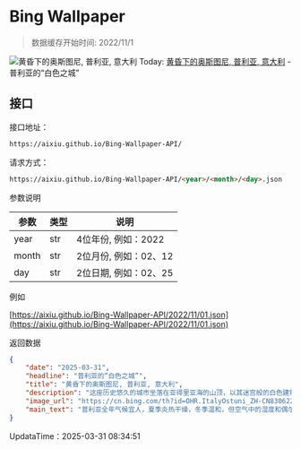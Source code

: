 # Bing Wallpaper

> 数据缓存开始时间: 2022/11/1

![黄昏下的奥斯图尼, 普利亚, 意大利](https://cn.bing.com/th?id=OHR.ItalyOstuni_ZH-CN8306220080_1920x1080.webp)
Today: [黄昏下的奥斯图尼, 普利亚, 意大利](https://cn.bing.com/th?id=OHR.ItalyOstuni_ZH-CN8306220080_1920x1080.webp) - 普利亚的“白色之城”

## 接口

接口地址：

```html
https://aixiu.github.io/Bing-Wallpaper-API/
```

请求方式：

```html
https://aixiu.github.io/Bing-Wallpaper-API/<year>/<month>/<day>.json
```

参数说明

| 参数 | 类型 | 说明 |
| - | - | - |
| year | str | 4位年份, 例如：2022 |
| month | str | 2位月份, 例如：02、12 |
| day | str | 2位日期, 例如：02、25 |

例如

[https://aixiu.github.io/Bing-Wallpaper-API/2022/11/01.json](https://aixiu.github.io/Bing-Wallpaper-API/2022/11/01.json)

返回数据

```json
{
    "date": "2025-03-31",
    "headline": "普利亚的“白色之城”",
    "title": "黄昏下的奥斯图尼, 普利亚, 意大利",
    "description": "这座历史悠久的城市坐落在亚得里亚海的山顶，以其迷宫般的白色建筑、蜿蜒的小巷和阳光普照的广场吸引着游客。欢迎来到意大利普利亚大区的奥斯图尼！普利亚位于意大利“靴子”形版图的“脚后跟”，拥有该国大陆地区最长的海岸线，这里不仅有迷人的海滩、壮丽的悬崖，还有如今日图片中的奥斯图尼这样美丽的城市。",
    "image_url": "https://cn.bing.com/th?id=OHR.ItalyOstuni_ZH-CN8306220080_1920x1080.webp",
    "main_text": "普利亚全年气候宜人，夏季炎热干燥，冬季温和，但空气中的湿度和偶尔的降雨可以带来一丝凉爽。"
}
```

UpdataTime：2025-03-31 08:34:51
